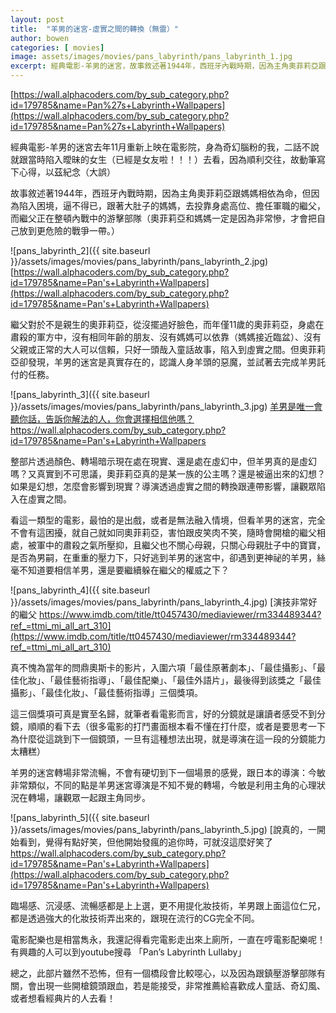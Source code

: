 ```yaml
---
layout: post
title:  "羊男的迷宮-虛實之間的轉換（無雷）"
author: bowen
categories: [ movies]
image: assets/images/movies/pans_labyrinth/pans_labyrinth_1.jpg
excerpt: 經典電影-羊男的迷宮，故事敘述著1944年，西班牙內戰時期，因為主角奧菲莉亞跟媽媽相依為命，但因為陷入困境，逼不得已，跟著大肚子的媽媽，去投靠身處高位、擔任軍職的繼父
---
```


[https://wall.alphacoders.com/by_sub_category.php?id=179785&name=Pan%27s+Labyrinth+Wallpapers](https://wall.alphacoders.com/by_sub_category.php?id=179785&name=Pan%27s+Labyrinth+Wallpapers)

經典電影-羊男的迷宮去年11月重新上映在電影院，身為奇幻腦粉的我，二話不說就跟當時陷入曖昧的女生（已經是女友啦！！！）去看，因為順利交往，故動筆寫下心得，以茲紀念（大誤）


故事敘述著1944年，西班牙內戰時期，因為主角奧菲莉亞跟媽媽相依為命，但因為陷入困境，逼不得已，跟著大肚子的媽媽，去投靠身處高位、擔任軍職的繼父，而繼父正在整頓內戰中的游擊部隊（奧菲莉亞和媽媽一定是因為非常慘，才會把自己放到更危險的戰爭一帶。）

![pans_labyrinth_2]({{ site.baseurl }}/assets/images/movies/pans_labyrinth/pans_labyrinth_2.jpg)
[https://wall.alphacoders.com/by_sub_category.php?id=179785&name=Pan's+Labyrinth+Wallpapers](https://wall.alphacoders.com/by_sub_category.php?id=179785&name=Pan's+Labyrinth+Wallpapers)

繼父對於不是親生的奧菲莉亞，從沒擺過好臉色，而年僅11歲的奧菲莉亞，身處在肅殺的軍方中，沒有相同年齡的朋友、沒有媽媽可以依靠（媽媽接近臨盆）、沒有父親或正常的大人可以信賴，只好一頭哉入童話故事，陷入到虛實之間。但奧菲莉亞卻發現，羊男的迷宮是真實存在的，認識人身羊頭的惡魔，並試著去完成羊男託付的任務。


![pans_labyrinth_3]({{ site.baseurl }}/assets/images/movies/pans_labyrinth/pans_labyrinth_3.jpg)
[羊男是唯一會聽你話，告訴你解法的人，你會選擇相信他嗎？https://wall.alphacoders.com/by_sub_category.php?id=179785&name=Pan's+Labyrinth+Wallpapers
](https://wall.alphacoders.com/by_sub_category.php?id=179785&name=Pan's+Labyrinth+Wallpapers)

整部片透過顏色、轉場暗示現在處在現實、還是處在虛幻中，但羊男真的是虛幻嗎？又真實到不可思議，奧菲莉亞真的是某一族的公主嗎？還是被逼出來的幻想？如果是幻想，怎麼會影響到現實？導演透過虛實之間的轉換跟連帶影響，讓觀眾陷入在虛實之間。

看這一類型的電影，最怕的是出戲，或者是無法融入情境，但看羊男的迷宮，完全不會有這困擾，就自己就如同奧菲莉亞，害怕跟皮笑肉不笑，隨時會開槍的繼父相處，被軍中的肅殺之氣所壓抑，且繼父也不關心母親，只關心母親肚子中的寶寶，是否為男嗣，在重重的壓力下，只好逃到羊男的迷宮中，卻遇到更神祕的羊男，絲毫不知道要相信羊男，還是要繼續躲在繼父的權威之下？

![pans_labyrinth_4]({{ site.baseurl }}/assets/images/movies/pans_labyrinth/pans_labyrinth_4.jpg)
[演技非常好的繼父 https://www.imdb.com/title/tt0457430/mediaviewer/rm334489344?ref_=ttmi_mi_all_art_310](https://www.imdb.com/title/tt0457430/mediaviewer/rm334489344?ref_=ttmi_mi_all_art_310)

真不愧為當年的問鼎奧斯卡的影片，入圍六項「最佳原著劇本」、「最佳攝影」、「最佳化妝」、「最佳藝術指導」、「最佳配樂」、「最佳外語片」，最後得到該獎之「最佳攝影」、「最佳化妝」、「最佳藝術指導」三個獎項。

這三個獎項可真是實至名歸，就筆者看電影而言，好的分鏡就是讓讀者感受不到分鏡，順順的看下去（很多電影的打鬥畫面根本看不懂在打什麼，或者是要思考一下為什麼從這跳到下一個鏡頭，一旦有這種想法出現，就是導演在這一段的分鏡能力太糟糕）

羊男的迷宮轉場非常流暢，不會有硬切到下一個場景的感覺，跟日本的導演：今敏非常類似，不同的點是羊男迷宮導演是不知不覺的轉場，今敏是利用主角的心理狀況在轉場，讓觀眾一起跟主角同步。

![pans_labyrinth_5]({{ site.baseurl }}/assets/images/movies/pans_labyrinth/pans_labyrinth_5.jpg)
[說真的，一開始看到，覺得有點好笑，但他開始發瘋的追你時，可就沒這麼好笑了 https://wall.alphacoders.com/by_sub_category.php?id=179785&name=Pan's+Labyrinth+Wallpapers](https://wall.alphacoders.com/by_sub_category.php?id=179785&name=Pan's+Labyrinth+Wallpapers)

臨場感、沉浸感、流暢感都是上上選，更不用提化妝技術，羊男跟上面這位仁兄，都是透過強大的化妝技術弄出來的，跟現在流行的CG完全不同。

電影配樂也是相當雋永，我還記得看完電影走出來上廁所，一直在哼電影配樂呢！有興趣的人可以到youtube搜尋 「Pan’s Labyrinth Lullaby」

總之，此部片雖然不恐怖，但有一個橋段會比較噁心，以及因為跟鎮壓游擊部隊有關，會出現一些開槍鏡頭跟血，若是能接受，非常推薦給喜歡成人童話、奇幻風、或者想看經典片的人去看！
